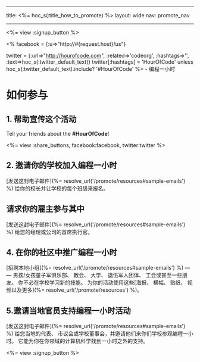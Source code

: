 * * *

title: <%= hoc_s(:title_how_to_promote) %> layout: wide nav: promote_nav

* * *

<%= view :signup_button %>

<% facebook = {:u=>"http://#{request.host}/us"}

twitter = {:url=>"http://hourofcode.com", :related=>'codeorg', :hashtags=>'', :text=>hoc_s(:twitter_default_text)} twitter[:hashtags] = 'HourOfCode' unless hoc_s(:twitter_default_text).include? '#HourOfCode' %> - 编程一小时

# 如何参与

## 1. 帮助宣传这个活动

Tell your friends about the **#HourOfCode**!

<%= view :share_buttons, facebook:facebook, twitter:twitter %>

## 2. 邀请你的学校加入编程一小时

[发送这封电子邮件](%= resolve_url('/promote/resources#sample-emails') %) 给你的校长并让学校的每个班级来报名。

## 请求你的雇主参与其中

[发送这封电子邮件](%= resolve_url('/promote/resources#sample-emails') %) 给您的经理或公司的首席执行官。

## 4. 在你的社区中推广编程一小时

[招聘本地小组](%= resolve_url('/promote/resources#sample-emails') %) — — 男孩/女孩童子军俱乐部、 教会、 大学、 退伍军人团体、 工会或甚至一些朋友。 你不必在学校学习新的技能。 为你的活动使用这些[海报、 横幅、 贴纸、 视频以及更多](%= resolve_url('/promote/resources') %)。

## 5.邀请当地官员支持编程一小时活动

[发送这封电子邮件](%= resolve_url('/promote/resources#sample-emails') %) 给您当地的代表、 市议会或学校董事会，并邀请他们来你们学校参观编程一小时。 它能为你在你领域的计算机科学找到一小时之外的支持。

<%= view :signup_button %>